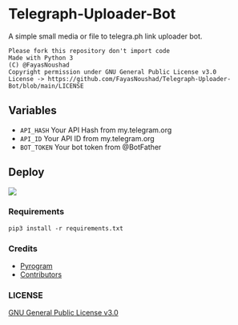 # Telegraph-Uploader-Bot

A simple small media or file to telegra.ph link uploader bot.

```
Please fork this repository don't import code
Made with Python 3
(C) @FayasNoushad
Copyright permission under GNU General Public License v3.0
License -> https://github.com/FayasNoushad/Telegraph-Uploader-Bot/blob/main/LICENSE
```

## Variables

* `API_HASH` Your API Hash from my.telegram.org
* `API_ID` Your API ID from my.telegram.org
* `BOT_TOKEN` Your bot token from @BotFather

## Deploy

<p align="left">
  <a href="https://heroku.com/deploy?template=https://github.com/FayasNoushad/Telegraph-Uploader-Bot">
     <img src="https://img.shields.io/badge/Deploy%20To%20Heroku-blueviolet?style=for-the-badge&logo=heroku">
  </a>
</p>

### Requirements

`pip3 install -r requirements.txt`

### Credits

* [Pyrogram](https://github.com/pyrogram/pyrogram)
* [Contributors](https://github.com/FayasNoushad/Telegraph-Uploader-Bot/graphs/contributors)

### LICENSE

[GNU General Public License v3.0](https://github.com/FayasNoushad/Telegraph-Uploader-Bot/blob/main/LICENSE)
